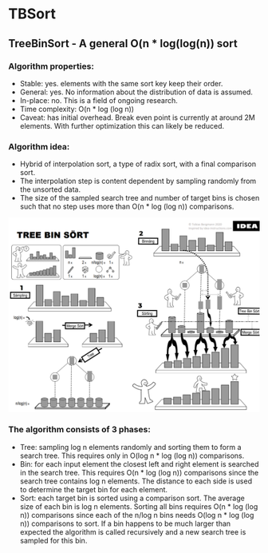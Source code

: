 # TBSort
## TreeBinSort - A general O(n * log(log(n)) sort

### Algorithm properties:
- Stable: yes. elements with the same sort key keep their order.
- General: yes. No information about the distribution of data is assumed.
- In-place: no. This is a field of ongoing research.
- Time complexity: O(n * log (log n))
- Caveat: has initial overhead. Break even point is currently at around 2M elements. With further optimization this can likely be reduced.

### Algorithm idea:
- Hybrid of interpolation sort, a type of radix sort, with a final comparison sort.
- The interpolation step is content dependent by sampling randomly from the unsorted data.
- The size of the sampled search tree and number of target bins is chosen such that no step uses more than O(n * log (log n)) comparisons.

![IDEA Style explanation](TBSort_IDEA.png)
### The algorithm consists of 3 phases:
- Tree: sampling log n elements randomly and sorting them to form a search tree. This requires only in O(log n * log (log n)) comparisons.
- Bin: for each input element the closest left and right element is searched in the search tree. This requires O(n * log (log n)) comparisons since the search tree contains log n elements. The distance to each side is used to determine the target bin for each element.
- Sort: each target bin is sorted using a comparison sort. The average size of each bin is log n elements. Sorting all bins requires O(n * log (log n)) comparisons since each of the n/log n bins needs O(log n * log (log n)) comparisons to sort. If a bin happens to be much larger than expected the algorithm is called recursively and a new search tree is sampled for this bin.

